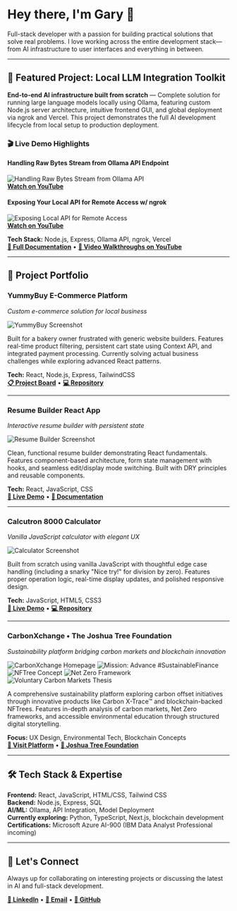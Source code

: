 # Hey there, I'm Gary 👋

Full-stack developer with a passion for building practical solutions that solve real problems. I love working across the entire development stack—from AI infrastructure to user interfaces and everything in between.

---

## 🤖 Featured Project: Local LLM Integration Toolkit

**End-to-end AI infrastructure built from scratch** — Complete solution for running large language models locally using Ollama, featuring custom Node.js server architecture, intuitive frontend GUI, and global deployment via ngrok and Vercel. This project demonstrates the full AI development lifecycle from local setup to production deployment.

### 🎬 Live Demo Highlights

#### Handling Raw Bytes Stream from Ollama API Endpoint
![Handling Raw Bytes Stream from Ollama API](assets/readme-thumbnail-1.gif)  
**[Watch on YouTube](https://youtu.be/YrV2Q_hCtw8?si=yeECOJN9WFXIBH30&t=230)**

#### Exposing Your Local API for Remote Access w/ ngrok
![Exposing Local API for Remote Access](assets/readme-thumbnail-2.gif)  
**[Watch on YouTube](https://youtu.be/Ky8DzoPFd4E?si=Qs5sORy2KA3whU32)**

**Tech Stack:** Node.js, Express, Ollama API, ngrok, Vercel  
**[📖 Full Documentation](https://github.com/myopicOracle/local-llm-guide)** • **[🎥 Video Walkthroughs on YouTube](https://youtu.be/meABLedKNhY)**

---

## 🚀 Project Portfolio

### YummyBuy E-Commerce Platform
*Custom e-commerce solution for local business*

![YummyBuy Screenshot](assets/yummybuy-p5.js-landing-page.png)

Built for a bakery owner frustrated with generic website builders. Features real-time product filtering, persistent cart state using Context API, and integrated payment processing. Currently solving actual business challenges while exploring advanced React patterns.

**Tech:** React, Node.js, Express, TailwindCSS  
**[📋 Project Board](https://github.com/users/myopicOracle/projects/3)** • **[💻 Repository](https://github.com/myopicOracle/YummyBuy.ca)**

---

### Resume Builder React App
*Interactive resume builder with persistent state*

![Resume Builder Screenshot](assets/simple-resume-app.png)

Clean, functional resume builder demonstrating React fundamentals. Features component-based architecture, form state management with hooks, and seamless edit/display mode switching. Built with DRY principles and reusable components.

**Tech:** React, JavaScript, CSS  
**[🔗 Live Demo](https://simple-resume-app.netlify.app/)** • **[📖 Documentation](https://github.com/myopicOracle/resume-builder)**

---

### Calcutron 8000 Calculator
*Vanilla JavaScript calculator with elegant UX*

![Calculator Screenshot](assets/calcutron-8000-v1.png)

Built from scratch using vanilla JavaScript with thoughtful edge case handling (including a snarky "Nice try!" for division by zero). Features proper operation logic, real-time display updates, and polished responsive design.

**Tech:** JavaScript, HTML5, CSS3  
**[🔗 Live Demo](https://calcutron-8000.netlify.app/)** • **[💻 Repository](https://github.com/myopicOracle/calcutron-8000)**

---

### CarbonXchange • The Joshua Tree Foundation
*Sustainability platform bridging carbon markets and blockchain innovation*

![CarbonXchange Homepage](assets/jtf-hero.png)
![Mission: Advance #SustainableFinance](assets/jtf-mission.png)
![NFTree Concept](assets/jtf-about.png)
![Net Zero Framework](assets/jtf-tech.png)
![Voluntary Carbon Markets Thesis](assets/jtf-vision.png)

A comprehensive sustainability platform exploring carbon offset initiatives through innovative products like Carbon X-Trace™ and blockchain-backed NFTrees. Features in-depth analysis of carbon markets, Net Zero frameworks, and accessible environmental education through structured digital storytelling.

**Focus:** UX Design, Environmental Tech, Blockchain Concepts  
**[🌱 Visit Platform](https://carbonxchange.ai/)** • **[🌳 Joshua Tree Foundation](https://yuccapalms.org/)**

---

## 🛠️ Tech Stack & Expertise

**Frontend:** React, JavaScript, HTML/CSS, Tailwind CSS  
**Backend:** Node.js, Express, SQL  
**AI/ML:** Ollama, API Integration, Model Deployment  
**Currently exploring:** Python, TypeScript, Next.js, blockchain development  
**Certifications:** Microsoft Azure AI-900 (IBM Data Analyst Professional incoming)

---

## 🤝 Let's Connect

Always up for collaborating on interesting projects or discussing the latest in AI and full-stack development.

**[💼 LinkedIn](https://linkedin.com/in/xiagary)** • **[📧 Email](mailto:garebearcodes@gmail.com)** • **[🐙 GitHub](https://github.com/myopicOracle)**